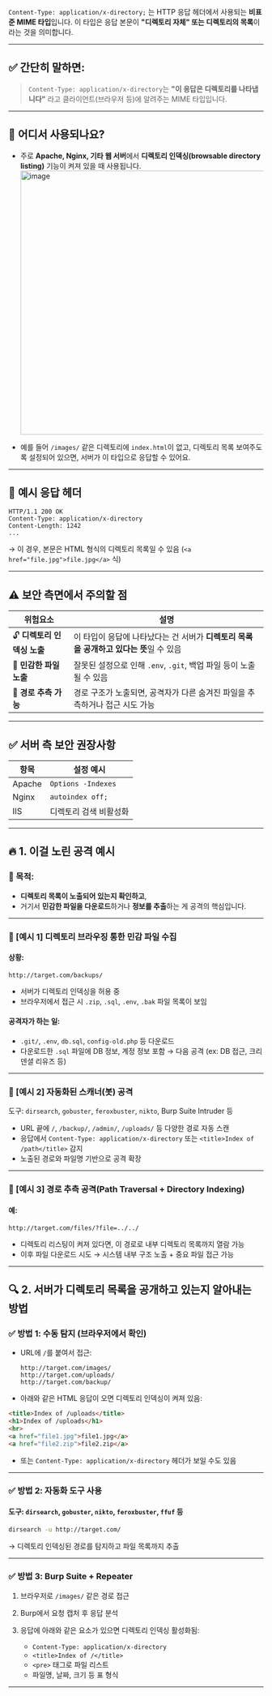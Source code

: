`Content-Type: application/x-directory;` 는 HTTP 응답 헤더에서 사용되는 **비표준 MIME 타입**입니다.
이 타입은 응답 본문이 **"디렉토리 자체" 또는 디렉토리의 목록**이라는 것을 의미합니다.

---

## ✅ 간단히 말하면:

> `Content-Type: application/x-directory`는
> **"이 응답은 디렉토리를 나타냅니다"** 라고 클라이언트(브라우저 등)에 알려주는 MIME 타입입니다.

---

## 🧱 어디서 사용되나요?

* 주로 **Apache, Nginx, 기타 웹 서버**에서
  **디렉토리 인덱싱(browsable directory listing)** 기능이 켜져 있을 때 사용됩니다.
  <img width="1098" height="521" alt="image" src="https://github.com/user-attachments/assets/03e2ab3b-21ac-4994-a802-b6bf080b8d1c" />

* 예를 들어 `/images/` 같은 디렉토리에 `index.html`이 없고, 디렉토리 목록 보여주도록 설정되어 있으면,
  서버가 이 타입으로 응답할 수 있어요.

---

## 🧪 예시 응답 헤더

```http
HTTP/1.1 200 OK
Content-Type: application/x-directory
Content-Length: 1242
...
```

→ 이 경우, 본문은 HTML 형식의 디렉토리 목록일 수 있음 (`<a href="file.jpg">file.jpg</a>` 식)

---

## ⚠️ 보안 측면에서 주의할 점

| 위험요소               | 설명                                                  |
| ------------------ | --------------------------------------------------- |
| 🔓 **디렉토리 인덱싱 노출** | 이 타입이 응답에 나타났다는 건 서버가 **디렉토리 목록을 공개하고 있다는 뜻**일 수 있음 |
| 📂 **민감한 파일 노출**   | 잘못된 설정으로 인해 `.env`, `.git`, 백업 파일 등이 노출될 수 있음       |
| 🐞 **경로 추측 가능**    | 경로 구조가 노출되면, 공격자가 다른 숨겨진 파일을 추측하거나 접근 시도 가능         |

---

## ✅ 서버 측 보안 권장사항

| 항목     | 설정 예시              |
| ------ | ------------------ |
| Apache | `Options -Indexes` |
| Nginx  | `autoindex off;`   |
| IIS    | 디렉토리 검색 비활성화       |

---

## 🔥 1. 이걸 노린 공격 예시

### 🎯 목적:

* **디렉토리 목록이 노출되어 있는지 확인하고**,
* 거기서 **민감한 파일을 다운로드**하거나 **정보를 추출**하는 게 공격의 핵심입니다.

---

### 📁 \[예시 1] 디렉토리 브라우징 통한 민감 파일 수집

#### 상황:

```
http://target.com/backups/
```

* 서버가 디렉토리 인덱싱을 허용 중
* 브라우저에서 접근 시 `.zip`, `.sql`, `.env`, `.bak` 파일 목록이 보임

#### 공격자가 하는 일:

* `.git/`, `.env`, `db.sql`, `config-old.php` 등 다운로드
* 다운로드한 `.sql` 파일에 DB 정보, 계정 정보 포함 → 다음 공격 (ex: DB 접근, 크리덴셜 리유즈 등)

---

### 🧪 \[예시 2] 자동화된 스캐너(봇) 공격

도구: `dirsearch`, `gobuster`, `feroxbuster`, `nikto`, Burp Suite Intruder 등

* URL 끝에 `/`, `/backup/`, `/admin/`, `/uploads/` 등 다양한 경로 자동 스캔
* 응답에서 `Content-Type: application/x-directory` 또는 `<title>Index of /path</title>` 감지
* 노출된 경로와 파일명 기반으로 공격 확장

---

### 🔄 \[예시 3] 경로 추측 공격(Path Traversal + Directory Indexing)

#### 예:

```
http://target.com/files/?file=../../
```

* 디렉토리 리스팅이 켜져 있다면, 이 경로로 내부 디렉토리 목록까지 열람 가능
* 이후 파일 다운로드 시도 → 시스템 내부 구조 노출 + 중요 파일 접근 가능

---

## 🔍 2. 서버가 디렉토리 목록을 공개하고 있는지 알아내는 방법

### ✅ 방법 1: 수동 탐지 (브라우저에서 확인)

* URL에 `/`를 붙여서 접근:

  ```
  http://target.com/images/
  http://target.com/uploads/
  http://target.com/backup/
  ```
* 아래와 같은 HTML 응답이 오면 디렉토리 인덱싱이 켜져 있음:

```html
<title>Index of /uploads</title>
<h1>Index of /uploads</h1>
<hr>
<a href="file1.jpg">file1.jpg</a>
<a href="file2.zip">file2.zip</a>
```

* 또는 `Content-Type: application/x-directory` 헤더가 보일 수도 있음

---

### ✅ 방법 2: 자동화 도구 사용

#### 도구: `dirsearch`, `gobuster`, `nikto`, `feroxbuster`, `ffuf` 등

```bash
dirsearch -u http://target.com/
```

→ 디렉토리 인덱싱된 경로를 탐지하고 파일 목록까지 추출

---

### ✅ 방법 3: Burp Suite + Repeater

1. 브라우저로 `/images/` 같은 경로 접근
2. Burp에서 요청 캡처 후 응답 분석
3. 응답에 아래와 같은 요소가 있으면 디렉토리 인덱싱 활성화됨:

   * `Content-Type: application/x-directory`
   * `<title>Index of /</title>`
   * `<pre>` 태그로 파일 리스트
   * 파일명, 날짜, 크기 등 표 형식
  
---
